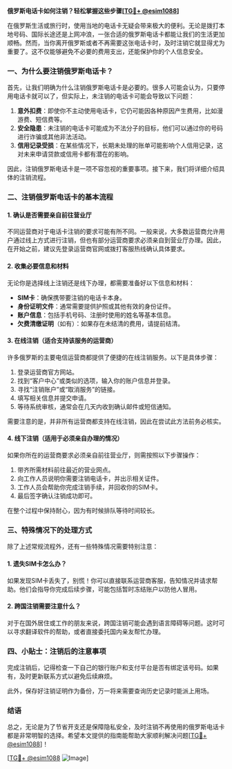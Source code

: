 **俄罗斯电话卡如何注销？轻松掌握这些步骤[[TG💪+ @esim1088](https://t.me/s/esim1088)]**

在俄罗斯生活或旅行时，使用当地的电话卡无疑会带来极大的便利。无论是拨打本地号码、国际长途还是上网冲浪，一张合适的俄罗斯电话卡都能让我们的生活更加顺畅。然而，当你离开俄罗斯或者不再需要这张电话卡时，及时注销它就显得尤为重要了。这不仅能够避免不必要的费用支出，还能保护你的个人信息安全。

### 一、为什么要注销俄罗斯电话卡？

首先，让我们明确为什么注销俄罗斯电话卡是必要的。很多人可能会认为，只要停用电话卡就可以了，但实际上，未注销的电话卡可能会导致以下问题：

1. **意外扣费**：即使你不主动使用电话卡，它仍可能因各种原因产生费用，比如漫游费、短信费等。
2. **安全隐患**：未注销的电话卡可能成为不法分子的目标，他们可以通过你的号码进行诈骗或其他非法活动。
3. **信用记录受损**：在某些情况下，长期未处理的账单可能影响个人信用记录，这对未来申请贷款或信用卡都有潜在的影响。

因此，注销俄罗斯电话卡是一项不容忽视的重要事项。接下来，我们将详细介绍具体的注销流程。

### 二、注销俄罗斯电话卡的基本流程

#### 1. 确认是否需要亲自前往营业厅

不同运营商对于电话卡注销的要求可能有所不同。一般来说，大多数运营商允许用户通过线上方式进行注销，但也有部分运营商要求必须亲自到营业厅办理。因此，在开始之前，建议先登录运营商官网或拨打客服热线确认具体要求。

#### 2. 收集必要信息和材料

无论你是选择线上注销还是线下办理，都需要准备好以下信息和材料：

- **SIM卡**：确保携带要注销的电话卡本身。
- **身份证明文件**：通常需要提供护照或其他有效的身份证件。
- **账户信息**：包括手机号码、注册时使用的姓名等基本信息。
- **欠费清缴证明**（如有）：如果存在未结清的费用，请提前结清。

#### 3. 在线注销（适合支持该服务的运营商）

许多俄罗斯的主要电信运营商都提供了便捷的在线注销服务。以下是具体步骤：

1. 登录运营商官方网站。
2. 找到“客户中心”或类似的选项，输入你的账户信息并登录。
3. 寻找“注销账户”或“取消服务”的链接。
4. 填写相关信息并提交申请。
5. 等待系统审核，通常会在几天内收到确认邮件或短信通知。

需要注意的是，并非所有运营商都支持在线注销，因此在尝试此方法前务必核实。

#### 4. 线下注销（适用于必须亲自办理的情况）

如果你所在的运营商要求必须亲自前往营业厅，则需按照以下步骤操作：

1. 带齐所需材料前往最近的营业网点。
2. 向工作人员说明你需要注销电话卡，并出示相关证件。
3. 工作人员会帮助你完成注销手续，并回收你的SIM卡。
4. 最后签字确认注销成功即可。

在整个过程中保持耐心，因为有时候排队等待时间较长。

### 三、特殊情况下的处理方式

除了上述常规流程外，还有一些特殊情况需要特别注意：

#### 1. 遗失SIM卡怎么办？

如果发现SIM卡丢失了，别慌！你可以直接联系运营商客服，告知情况并请求帮助。他们会指导你完成后续步骤，可能包括暂时冻结账户以防他人冒用。

#### 2. 跨国注销需要注意什么？

对于在国外居住或工作的朋友来说，跨国注销可能会遇到语言障碍等问题。这时可以寻求翻译软件的帮助，或者直接委托国内亲友帮忙办理。

### 四、小贴士：注销后的注意事项

完成注销后，记得检查一下自己的银行账户和支付平台是否有绑定该号码。如果有，及时更新联系方式以避免后续麻烦。

此外，保存好注销证明作为备份，万一将来需要查询历史记录时能派上用场。

### 结语

总之，无论是为了节省开支还是保障隐私安全，及时注销不再使用的俄罗斯电话卡都是非常明智的选择。希望本文提供的指南能帮助大家顺利解决问题[[TG💪+ @esim1088](https://t.me/s/esim1088)]！

[[TG💪+ @esim1088](https://t.me/s/esim1088) ![Image](https://i.postimg.cc/4NQfJmqS/Snipaste-2025-05-13-00-14-12.png)]